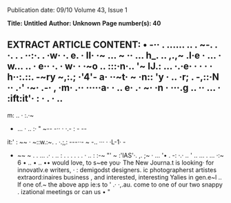 Publication date: 09/10
Volume 43, Issue 1

**Title: Untitled**
**Author: Unknown**
**Page number(s): 40**

EXTRACT ARTICLE CONTENT:
• 
-·· . 
...... 
.. . 
~-. . 
·. . . ··:·. . 
·w· ·. e.
· II· 
·~ 
... ~
·· ... h_. .. ,.,~ .l·e
· ... · w... .. 
· e·· ·. · w· · ·~o 
.. :::·n·.. '~ IJ.: 
... ·.·e· · 
· · 
· 
h··:.::. -~ry ~,:.; ·'4'- a· 
··~t· ~ ·n:: 'y
· .. 
·r;
. -,::·N
·· .·' ·~· 
.-· , ·m· .·· ·····a· 
· .. e· .· ~· ·n
· ···.g 
.. ·· ... · 
:ift:it'· 
: 
· . · .. 
-
m: 
.. · 
:.·~ 
- ... 
· .. :· " 
~--
-·· · ·.-
: -
--
> 
it:' 
: ~~ · 
~::w.:~.
. 
·.;,: 
---··-
~ -.. ··· · ·L-1· -
- ~~ 
~ 
. . ... 
.· . .. : 
. . 
. . . 
. · .. : 
:-~ "' 
~ :'lAS'·. 
,. 
;~ · ... '• 
. -: 
·.· .. 
' .. 
... 
. ... 
·:~ 
6 
• .. • 
.. •• 
would 
love, to s~ee you· The New Journa.t is looking· for innovatlv.e writers, · : demigodst 
designers. 
ic photographerst artistes extraord:inaires business 
, and interested, interesting Yalies in gen.e~l .. lf one of.~ the above app ie:s to 
' 
.· 
·,.au. come to one of our two snappy 
. izational meetings or can us • 
"
